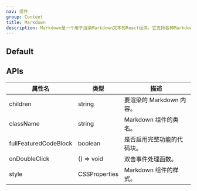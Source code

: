 ```yaml
---
nav: 组件
group: Content
title: Markdown
description: Markdown是一个用于渲染Markdown文本的React组件。它支持各种Markdown语法，如标题、列表、链接、图片、代码块等。它通常用于文档、博客和其他文本密集型应用中。
---
```


## Default

<code src="./demos/index.tsx" nopadding></code>

## APIs

| 属性名                | 类型          | 描述                       |
| --------------------- | ------------- | -------------------------- |
| children              | string        | 要渲染的 Markdown 内容。   |
| className             | string        | Markdown 组件的类名。      |
| fullFeaturedCodeBlock | boolean       | 是否启用完整功能的代码块。 |
| onDoubleClick         | () => void    | 双击事件处理函数。         |
| style                 | CSSProperties | Markdown 组件的样式。      |
